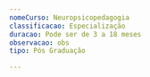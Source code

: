 ```yaml
---
nomeCurso: Neuropsicopedagogia
classificacao: Especialização
duracao: Pode ser de 3 a 18 meses
observacao: obs
tipo: Pós Graduação

---
```


